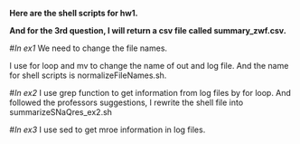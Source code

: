**Here are the shell scripts for hw1.**

**And for the 3rd question, I will return a csv file called summary_zwf.csv.**


#*In ex1*
We need to change the file names.
<p>
I use for loop and mv to change the name of out and log file.
And the name for shell scripts is normalizeFileNames.sh.

#*In ex2*
I use grep function to get information from log files by for loop.
And followed the professors suggestions, I rewrite the shell file into summarizeSNaQres_ex2.sh

#*In ex3*
I use sed to get mroe information in log files. 
